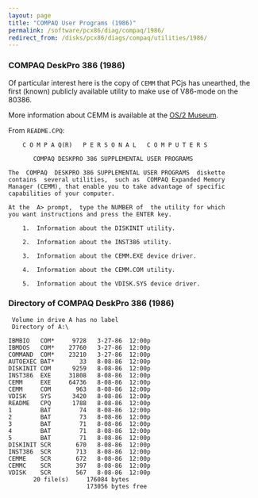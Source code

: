 ```yaml
---
layout: page
title: "COMPAQ User Programs (1986)"
permalink: /software/pcx86/diag/compaq/1986/
redirect_from: /disks/pcx86/diags/compaq/utilities/1986/
---
```


### COMPAQ DeskPro 386 (1986)

Of particular interest here is the copy of `CEMM` that PCjs has unearthed, the first (known) publicly available
utility to make use of V86-mode on the 80386.

More information about CEMM is available at the [OS/2 Museum](http://www.os2museum.com/wp/original-cemm-unearthed/).

From `README.CPQ`:

        C O M P A Q(R)   P E R S O N A L   C O M P U T E R S
    
           COMPAQ DESKPRO 386 SUPPLEMENTAL USER PROGRAMS
    
    The  COMPAQ  DESKPRO 386 SUPPLEMENTAL USER PROGRAMS  diskette
    contains  several utilities,  such as  COMPAQ Expanded Memory
    Manager (CEMM), that enable you to take advantage of specific
    capabilities of your computer.
    
    At the  A> prompt,  type the NUMBER of  the utility for which
    you want instructions and press the ENTER key.
    
        1.  Information about the DISKINIT utility.
    
        2.  Information about the INST386 utility.
    
        3.  Information about the CEMM.EXE device driver.
    
        4.  Information about the CEMM.COM utility.
    
        5.  Information about the VDISK.SYS device driver.

### Directory of COMPAQ DeskPro 386 (1986)

     Volume in drive A has no label
     Directory of A:\

    IBMBIO   COM*     9728   3-27-86  12:00p
    IBMDOS   COM*    27760   3-27-86  12:00p
    COMMAND  COM*    23210   3-27-86  12:00p
    AUTOEXEC BAT*       33   8-08-86  12:00p
    DISKINIT COM      9259   8-08-86  12:00p
    INST386  EXE     31808   8-08-86  12:00p
    CEMM     EXE     64736   8-08-86  12:00p
    CEMM     COM       963   8-08-86  12:00p
    VDISK    SYS      3420   8-08-86  12:00p
    README   CPQ      1788   8-08-86  12:00p
    1        BAT        74   8-08-86  12:00p
    2        BAT        73   8-08-86  12:00p
    3        BAT        71   8-08-86  12:00p
    4        BAT        71   8-08-86  12:00p
    5        BAT        71   8-08-86  12:00p
    DISKINIT SCR       670   8-08-86  12:00p
    INST386  SCR       713   8-08-86  12:00p
    CEMME    SCR       672   8-08-86  12:00p
    CEMMC    SCR       397   8-08-86  12:00p
    VDISK    SCR       567   8-08-86  12:00p
           20 file(s)     176084 bytes
                          173056 bytes free

